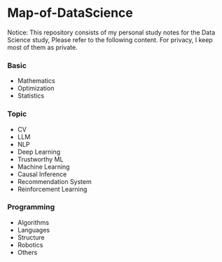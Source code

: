 # Map-of-DataScience
Notice: This repository consists of my personal study notes for the Data Science study, Please refer to the following content. For privacy, I keep most of them as private.

### Basic
- Mathematics
- Optimization
- Statistics

### Topic
- CV
- LLM
- NLP
- Deep Learning
- Trustworthy ML
- Machine Learning
- Causal Inference
- Recommendation System
- Reinforcement Learning

### Programming
- Algorithms
- Languages
- Structure
- Robotics
- Others
